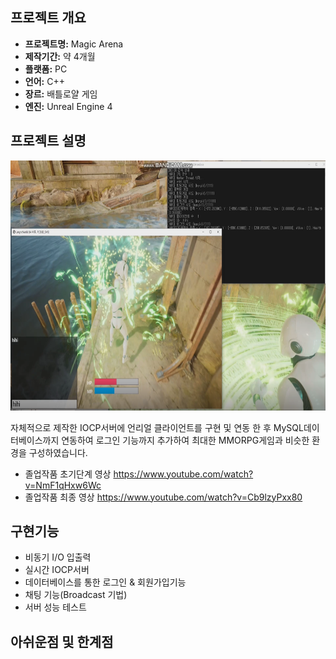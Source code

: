 ## 프로젝트 개요

* **프로젝트명:** Magic Arena
* **제작기간:** 약 4개월
* **플랫폼:** PC
* **언어:** C++
* **장르:** 배틀로얄 게임
* **엔진:** Unreal Engine 4

## 프로젝트 설명 

<img src="./images/sample.PNG" width="700" height="400">

자체적으로 제작한 IOCP서버에 언리얼 클라이언트를 구현 및 연동 한 후 MySQL데이터베이스까지
연동하여 로그인 기능까지 추가하여 최대한 MMORPG게임과 비슷한 환경을 구성하였습니다.

* 졸업작품 초기단계 영상
https://www.youtube.com/watch?v=NmF1qHxw6Wc
* 졸업작품 최종 영상
https://www.youtube.com/watch?v=Cb9lzyPxx80

## 구현기능
* 비동기 I/O 입출력
* 실시간 IOCP서버
* 데이터베이스를 통한 로그인 & 회원가입기능
* 채팅 기능(Broadcast 기법)
* 서버 성능 테스트

## 아쉬운점 및 한계점
